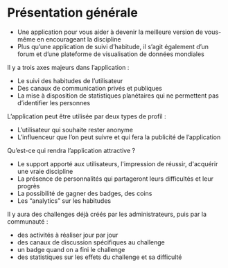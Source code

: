 # Présentation générale

- Une application pour vous aider à devenir la meilleure version de vous-même en encourageant la discipline
- Plus qu’une application de suivi d’habitude, il s’agit également d’un forum et d’une plateforme de visualisation de données mondiales

Il y a trois axes majeurs dans l’application :

- Le suivi des habitudes de l’utilisateur
- Des canaux de communication privés et publiques
- La mise à disposition de statistiques planétaires qui ne permettent pas d’identifier les personnes

L’application peut être utilisée par deux types de profil :

- L’utilisateur qui souhaite rester anonyme
- L’influenceur que l’on peut suivre et qui fera la publicité de l’application

Qu’est-ce qui rendra l’application attractive ?

- Le support apporté aux utilisateurs, l'impression de réussir, d'acquérir une vraie discipline
- La présence de personnalités qui partageront leurs difficultés et leur progrès
- La possibilité de gagner des badges, des coins
- Les “analytics” sur les habitudes

Il y aura des challenges déjà créés par les administrateurs, puis par la communauté :

- des activités à réaliser jour par jour
- des canaux de discussion spécifiques au challenge
- un badge quand on a fini le challenge
- des statistiques sur les effets du challenge et sa difficulté



